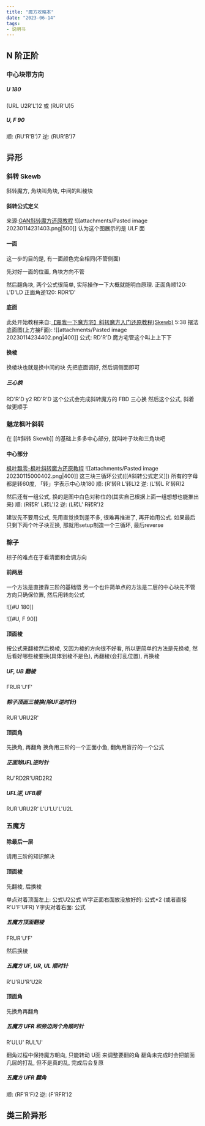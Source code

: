 ```yaml
---
title: "魔方攻略本"
date: "2023-06-14"
tags:
- 说明书
---
```


## N 阶正阶

### 中心块带方向

##### U 180
(URL U2R'L')2
或
(RUR'U)5

##### U, F 90
顺: (RU'R'B')7
逆: (RUR'B')7

## 异形

### 斜转 Skewb
斜转魔方, 角块叫角块, 中间的叫棱块
#### 斜转公式定义
来源:[GAN斜转魔方还原教程](https://www.gancube.com/zh/gancube-tutorials-skewb)
![[attachments/Pasted image 20230114231403.png|500]]
认为这个图展示的是 ULF 面

#### 一面
这一步的目的是, 有一面颜色完全相同(不管侧面)

先对好一面的位置, 角块方向不管

然后翻角块, 两个公式很简单, 实际操作一下大概就能明白原理.
正面角顺120: L'D'LD
正面角逆120: RDR'D'

#### 底面
此处开始教程来自:[【震我一下魔方宅】斜转魔方入门还原教程(Skewb)](https://www.bilibili.com/video/BV1Lx411j7P5/) 5:38
摆法底面图(上方接F面):
![[attachments/Pasted image 20230114234402.png|400]]
公式: RD'R'D
魔方宅管这个叫上上下下

#### 换棱
换棱块也就是换中间的块
先把底面调好, 然后调侧面即可

##### 三心换
RD'R'D y2 RD'R'D
这个公式会完成斜转魔方的 FBD 三心换
然后这个公式, 斜着做更顺手

### 魅龙枫叶斜转
在 [[#斜转 Skewb]] 的基础上多多中心部分, 就叫叶子块和三角块吧

#### 中心部分
[枫叶飘零-枫叶斜转魔方还原教程](https://www.bilibili.com/video/BV14J411D7tM/)
![[attachments/Pasted image 20230115000402.png|400]]
这三块三循环公式([[#斜转公式定义]])
所有的字母都是转60度, 「转」字表示中心块180
顺: (R'转R L'转L)2
逆: (L'转L R'转R)2

然后还有一组公式, 换的是图中白色对称位的(其实自己根据上面一组想想也能推出来)
顺: (R转R' L转L')2
逆: (L转L' R转R')2

建议先不要用公式, 先用直觉换到差不多, 很难再推进了, 再开始用公式. 如果最后只剩下两个叶子块互换, 那就用setup制造一个三循环, 最后reverse

### 粽子
棕子的难点在于看清面和会调方向

#### 前两层
一个方法是直接靠三阶的基础悟
另一个也许简单点的方法是二层的中心块先不管方向只确保位置, 然后用转向公式

![[#U 180]]

![[#U, F 90]]


#### 顶面棱
按公式来翻棱然后换棱,
又因为棱的方向很不好看, 所以更简单的方法是先换棱, 然后看好哪些棱要换(具体到棱不是色), 再翻棱(会打乱位置), 再换棱

##### UF, UB 翻棱
FRUR'U'F'

##### 粽子顶面三棱换(除UF逆时针)
RUR'URU2R'

#### 顶面角
先换角, 再翻角
换角用三阶的一个正面小鱼, 翻角用盲拧的一个公式

##### 正面除UFL逆时针
RU'RD2R'URD2R2

##### UFL逆, UFB顺
RUR'URU2R' L'U'LU'L'U2L

### 五魔方

#### 除最后一层
请用三阶的知识解决

#### 顶面棱
先翻棱, 后换棱

单点对着顶面左上: 公式U2公式
W字正面右面放没放好的: 公式\*2 (或者直接R'U'F'UFR)
Y字尖对着右面: 公式

##### 五魔方顶面翻棱
FRUR'U'F'

然后换棱

##### 五魔方 UF, UR, UL 顺时针
R'U'RU'R'U2R

#### 顶面角
先换角再翻角

##### 五魔方 UFR 和旁边两个角顺时针
R'ULU' RUL'U'

翻角过程中保持魔方朝向, 只能转动 U面 来调整要翻的角
翻角未完成时会把前面几层的打乱, 但不是真的乱, 完成后会复原

##### 五魔方 UFR 翻角
顺: (RF'R'F)2
逆: (F'RFR')2

## 类三阶异形